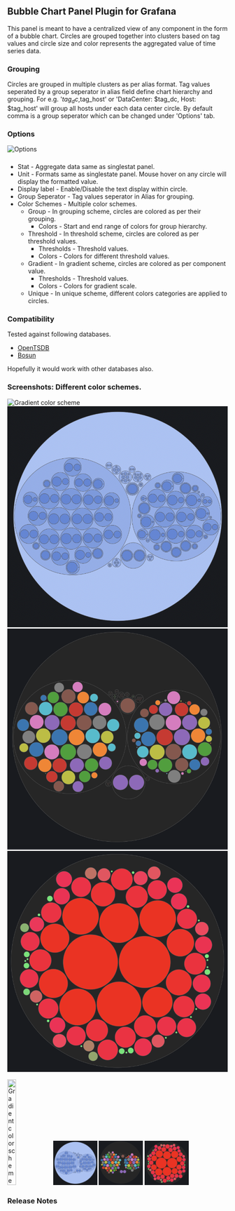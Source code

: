 ## Bubble Chart Panel Plugin for Grafana
This panel is meant to have a centralized view of any component in the form of a bubble chart. Circles are grouped together into clusters based on tag values and circle size and color represents the aggregated value of time series data.

### Grouping
Circles are grouped in multiple clusters as per alias format. Tag values seperated by a group seperator in alias field define chart hierarchy and grouping. For e.g. '$tag_dc,$tag_host' or 'DataCenter: $tag_dc, Host: $tag_host' will group all hosts under each data center circle. By default comma is a group seperator which can be changed under 'Options' tab. 

### Options
![Options](https://raw.githubusercontent.com/digrich/bubblechart-panel/master/src/img/BC_O1.png?raw=true)

###
* Stat - Aggregate data same as singlestat panel.
* Unit - Formats same as singlestate panel. Mouse hover on any circle will display the formatted value.
* Display label - Enable/Disable the text display within circle.
* Group Seperator - Tag values seperator in Alias for grouping. 
* Color Schemes - Multiple color schemes.
    * Group - In grouping scheme, circles are colored as per their grouping.
        * Colors -  Start and end range of colors for group hierarchy.
    * Threshold - In threshold scheme, circles are colored as per threshold values.
        * Thresholds - Threshold values.
        * Colors - Colors for different threshold values.
    * Gradient - In gradient scheme, circles are colored as per component value.  
        * Thresholds - Threshold values.
        * Colors - Colors for gradient scale.
    * Unique - In unique scheme, different colors categories are applied to circles.

### Compatibility
Tested against following databases. 
* [OpenTSDB](http://opentsdb.net/)
* [Bosun](http://bosun.org/)

Hopefully it would work with other databases also.

### Screenshots: Different color schemes.
![Gradient color scheme](https://raw.githubusercontent.com/digrich/bubblechart-panel/master/src/img/BC.png?raw=true)
![Unique color scheme](https://raw.githubusercontent.com/digrich/bubblechart-panel/master/src/img/BC1.png?raw=true)
![Threshold color scheme](https://raw.githubusercontent.com/digrich/bubblechart-panel/master/src/img/BC3.png?raw=true)
![Group color scheme](https://raw.githubusercontent.com/digrich/bubblechart-panel/master/src/img/BC2.png?raw=true)

<img src="https://raw.githubusercontent.com/digrich/bubblechart-panel/master/src/img/BC.png?raw=true" title="Gradient color scheme" width="20%" height="20%">  <img src="https://raw.githubusercontent.com/digrich/bubblechart-panel/master/src/img/BC1.png?raw=true" title="Unique color scheme" width="20%" height="20%">  <img src="https://raw.githubusercontent.com/digrich/bubblechart-panel/master/src/img/BC3.png?raw=true" title="Threshold color scheme" width="20%" height="20%">  <img src="https://raw.githubusercontent.com/digrich/bubblechart-panel/master/src/img/BC2.png?raw=true" title="Group color scheme" width="20%" height="20%">

### Release Notes